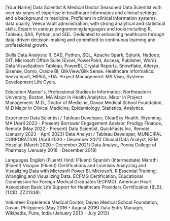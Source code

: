 [Your Name]
Data Scientist & Medical Doctor
Seasoned Data Scientist with over six years of expertise in healthcare informatics and clinical settings, and a background in medicine. Proficient in clinical information systems, data quality, Veeva Vault administration, with strong analytical and statistical skills. Expert in various programming languages and tools including R, Tableau, SAS, Python, and SQL. Dedicated to enhancing healthcare through data-driven decision-making and committed to continuous learning and professional growth.

Skills
Data Analysis: R, SAS, Python, SQL, Apache Spark, Splunk, Hadoop, GIT, Microsoft Office Suite (Excel, PowerPoint, Access, Publisher, Word).
Data Visualization: Tableau, PowerBI, Crystal Reports, Snowflake, Alteryx, Sisense, Domo, Oracle BI, QlikView/Qlik Sense.
Healthcare Informatics: Veeva Vault, HIPAA, FDA.
Project Management: MS Visio, Systems Development Life Cycle.


Education
Master's, Professional Studies in Informatics, Northeastern University, Boston, MA
Major in Health Analytics. Minor in Project Management.
M.D., Doctor of Medicine, Davao Medical School Foundation, M.D
Major in Clinical Medicine, Epidemiology, Statistics, Analytics.


Experience
Data Scientist / Tableau Developer, ClearSky Health, Wyoming, MA (April 2023 - Present)
Borrower Engagement Advisor, Prodigy Finance, Remote (May 2022 - Present)
Data Scientist, QuickFacts Inc, Remote (January 2023 - April 2023)
Data Analyst / Tableau Developer, MUNICIPAL CORPORATION (April 2020 - December 2021)
Clinical Data Analyst, KEM Hospital (March 2020 - December 2021)
Data Analyst, Poona College of Pharmacy (January 2018 - December 2019)


Languages
English (Fluent)
Hindi (Fluent)
Spanish (Intermediate)
Marathi (Fluent)
Visayan (Fluent)
Certifications and Licenses
Analyzing and Visualizing Data with Microsoft Power BI, Microsoft.
R Essential Training: Wrangling and Visualizing Data.
ECFMG Certification, Educational Commission for Foreign Medical Graduates (ECFMG).
American Heart Association Basic Life Support for Healthcare Providers Certification (BLS), (TCID: ZZ21338).


Volunteer Experience
Medical Doctor, Davao Medical School Foundation, Davao, Philippines (May 2016 - August 2016)
Data Entry Manager, Wikipedia, Pune, India (January 2013 - July 2013)
